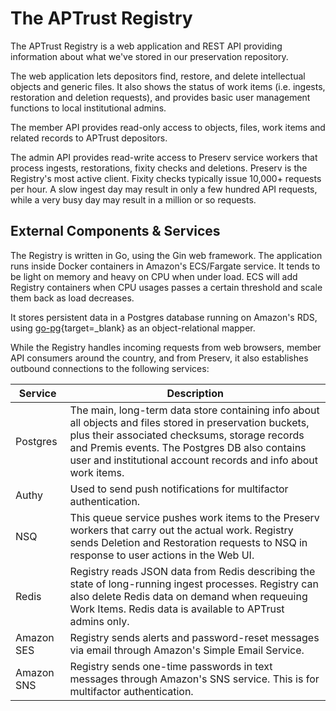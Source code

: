 # The APTrust Registry

The APTrust Registry is a web application and REST API providing information about what we've stored in our preservation repository.

The web application lets depositors find, restore, and delete intellectual objects and generic files. It also shows the status of work items (i.e. ingests, restoration and deletion requests), and provides basic user management functions to local institutional admins.

The member API provides read-only access to objects, files, work items and related records to APTrust depositors.

The admin API provides read-write access to Preserv service workers that process ingests, restorations, fixity checks and deletions. Preserv is the Registry's most active client. Fixity checks typically issue 10,000+ requests per hour. A slow ingest day may result in only a few hundred API requests, while a very busy day may result in a million or so requests.

## External Components & Services

The Registry is written in Go, using the Gin web framework. The application runs inside Docker containers in Amazon's ECS/Fargate service. It tends to be light on memory and heavy on CPU when under load. ECS will add Registry containers when CPU usages passes a certain threshold and scale them back as load decreases.

It stores persistent data in a Postgres database running on Amazon's RDS, using [go-pg](https://github.com/go-pg/pg){target=_blank} as an object-relational mapper.

While the Registry handles incoming requests from web browsers, member API consumers around the country, and from Preserv, it also establishes outbound connections to the following services:

| Service | Description |
| ------- | ----------- |
| Postgres | The main, long-term data store containing info about all objects and files stored in preservation buckets, plus their associated checksums, storage records and Premis events. The Postgres DB also contains user and institutional account records and info about work items. |
| Authy | Used to send push notifications for multifactor authentication. |
| NSQ | This queue service pushes work items to the Preserv workers that carry out the actual work. Registry sends Deletion and Restoration requests to NSQ in response to user actions in the Web UI. |
| Redis | Registry reads JSON data from Redis describing the state of long-running ingest processes. Registry can also delete Redis data on demand when requeuing Work Items. Redis data is available to APTrust admins only. |
| Amazon SES | Registry sends alerts and password-reset messages via email through Amazon's Simple Email Service. |
| Amazon SNS | Registry sends one-time passwords in text messages through Amazon's SNS service. This is for multifactor authentication. |
